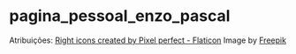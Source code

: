 # pagina_pessoal_enzo_pascal

Atribuições: 
<a href="https://www.flaticon.com/free-icons/right" title="right icons">Right icons created by Pixel perfect - Flaticon</a>
Image by 
<a href="https://www.freepik.com/free-vector/code-logo-template-gradient-design_11817427.htm#query=dev%20logo&position=10&from_view=search">Freepik</a>